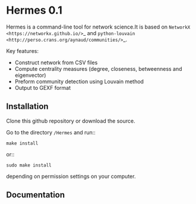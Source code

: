 # Hermes 0.1

Hermes is a command-line tool for network science.It is based on `NetworkX <https://networkx.github.io/>`_ and `python-louvain <http://perso.crans.org/aynaud/communities/>`_.

Key features:
* Construct network from CSV files
* Compute centrality measures (degree, closeness, betweenness and eigenvector)
* Preform community detection using Louvain method
* Output to GEXF format

## Installation

Clone this github repository or download the source.

Go to the directory ``/Hermes`` and run::

	make install

or::

	sudo make install

depending on permission settings on your computer.

## Documentation

